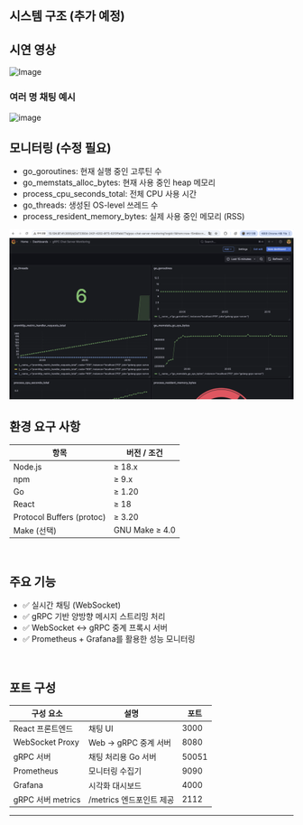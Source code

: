 ## 시스템 구조 (추가 예정)

## 시연 영상

![Image](https://github.com/user-attachments/assets/cdde98bc-1a20-4120-83a0-ea785bca81d5)

### 여러 명 채팅 예시
![image](https://github.com/user-attachments/assets/c7f0077d-953a-493f-9000-ab8686f90501)

## 모니터링 (수정 필요)

- go_goroutines: 현재 실행 중인 고루틴 수
- go_memstats_alloc_bytes: 현재 사용 중인 heap 메모리
- process_cpu_seconds_total: 전체 CPU 사용 시간
- go_threads: 생성된 OS-level 쓰레드 수
- process_resident_memory_bytes: 실제 사용 중인 메모리 (RSS)


<img src="image-1.png" alt="gRPC 모니터링 대시보드" width="600"/>


## 환경 요구 사항

| 항목 | 버전 / 조건 |
|------|--------------|
| Node.js | ≥ 18.x |
| npm | ≥ 9.x |
| Go | ≥ 1.20 |
| React | ≥ 18 |
| Protocol Buffers (protoc) | ≥ 3.20 |
| Make (선택)  | GNU Make ≥ 4.0     |

<br/>


## 주요 기능

- ✅ 실시간 채팅 (WebSocket)
- ✅ gRPC 기반 양방향 메시지 스트리밍 처리
- ✅ WebSocket ↔ gRPC 중계 프록시 서버
- ✅ Prometheus + Grafana를 활용한 성능 모니터링

<br/>


## 포트 구성

| 구성 요소          | 설명                          | 포트   |
|-------------------|-------------------------------|--------|
| React 프론트엔드   | 채팅 UI                        | 3000   |
| WebSocket Proxy   | Web → gRPC 중계 서버           | 8080   |
| gRPC 서버         | 채팅 처리용 Go 서버            | 50051  |
| Prometheus        | 모니터링 수집기                | 9090   |
| Grafana           | 시각화 대시보드                | 4000   |
| gRPC 서버 metrics | /metrics 엔드포인트 제공       | 2112   |

---


